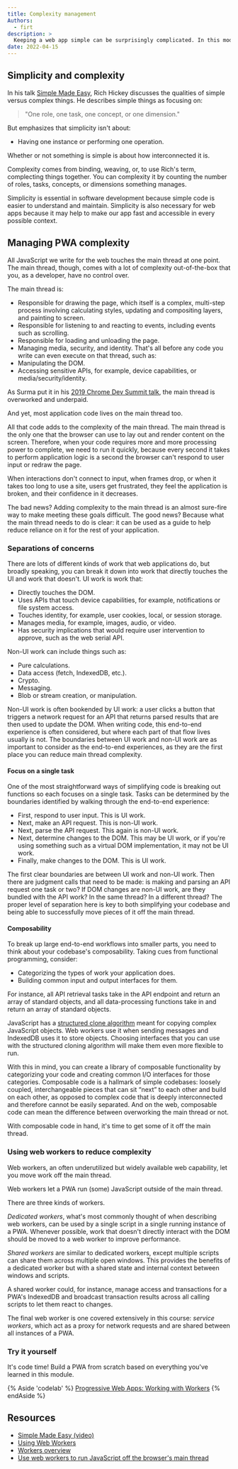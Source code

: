 ```yaml
---
title: Complexity management
Authors:
  - firt
description: >
  Keeping a web app simple can be surprisingly complicated. In this module, you will learn how web APIs work with threading and how you can use this for common PWA patterns such as state management.
date: 2022-04-15
---
```


## Simplicity and complexity

In his talk [Simple Made Easy](https://www.infoq.com/presentations/Simple-Made-Easy/), Rich Hickey discusses the qualities of simple versus complex things. He describes simple things as focusing on:

> "One role, one task, one concept, or one dimension."

But emphasizes that simplicity isn't about:

* Having one instance or performing one operation.

Whether or not something is simple is about how interconnected it is.

Complexity comes from binding, weaving, or, to use Rich's term, complecting things together. You can complexity it by counting the number of roles, tasks, concepts, or dimensions something manages.

Simplicity is essential in software development because simple code is easier to understand and maintain. Simplicity is also necessary for web apps because it may help to make our app fast and accessible in every possible context.

## Managing PWA complexity
All JavaScript we write for the web touches the main thread at one point. The main thread, though, comes with a lot of complexity out-of-the-box that you, as a developer, have no control over.

The main thread is:

* Responsible for drawing the page, which itself is a complex, multi-step process involving calculating styles, updating and compositing layers, and painting to screen.
* Responsible for listening to and reacting to events, including events such as scrolling.
* Responsible for loading and unloading the page.
* Managing media, security, and identity.
That's all before any code you write can even execute on that thread, such as:
* Manipulating the DOM.
* Accessing sensitive APIs, for example, device capabilities, or media/security/identity.

As Surma put it in his [2019 Chrome Dev Summit talk](https://www.youtube.com/watch?v=7Rrv9qFMWNM&ab_channel=GoogleChromeDevelopers), the main thread is overworked and underpaid.

And yet, most application code lives on the main thread too.

All that code adds to the complexity of the main thread. The main thread is the only one that the browser can use to lay out and render content on the screen. Therefore, when your code requires more and more processing power to complete, we need to run it quickly, because every second it takes to perform application logic is a second the browser can't respond to user input or redraw the page.

When interactions don't connect to input, when frames drop, or when it takes too long to use a site, users get frustrated, they feel the application is broken, and their confidence in it decreases.

The bad news? Adding complexity to the main thread is an almost sure-fire way to make meeting these goals difficult. The good news? Because what the main thread needs to do is clear: it can be used as a guide to help reduce reliance on it for the rest of your application.

### Separations of concerns

There are lots of different kinds of work that web applications do, but broadly speaking, you can break it down into work that directly touches the UI and work that doesn't. UI work is work that:

* Directly touches the DOM.
* Uses APIs that touch device capabilities, for example, notifications or file system access.
* Touches identity, for example, user cookies, local, or session storage.
* Manages media, for example, images, audio, or video.
* Has security implications that would require user intervention to approve, such as the web serial API.

Non-UI work can include things such as:

* Pure calculations.
* Data access (fetch, IndexedDB, etc.).
* Crypto.
* Messaging.
* Blob or stream creation, or manipulation.

Non-UI work is often bookended by UI work: a user clicks a button that triggers a network request for an API that returns parsed results that are then used to update the DOM. When writing code, this end-to-end experience is often considered, but where each part of that flow lives usually is not.
The boundaries between UI work and non-UI work are as important to consider as the end-to-end experiences, as they are the first place you can reduce main thread complexity.

#### Focus on a single task

One of the most straightforward ways of simplifying code is breaking out functions so each focuses on a single task. Tasks can be determined by the boundaries identified by walking through the end-to-end experience:

* First, respond to user input. This is UI work.
* Next, make an API request. This is non-UI work.
* Next, parse the API request. This again is non-UI work.
* Next, determine changes to the DOM. This may be UI work, or if you're using something such as a virtual DOM implementation, it may not be UI work.
* Finally, make changes to the DOM. This is UI work.

The first clear boundaries are between UI work and non-UI work. Then there are judgment calls that need to be made: is making and parsing an API request one task or two? If DOM changes are non-UI work, are they bundled with the API work? In the same thread? In a different thread? The proper level of separation here is key to both simplifying your codebase and being able to successfully move pieces of it off the main thread.

#### Composability
To break up large end-to-end workflows into smaller parts, you need to think about your codebase's composability. Taking cues from functional programming, consider:

* Categorizing the types of work your application does.
* Building common input and output interfaces for them.

For instance, all API retrieval tasks take in the API endpoint and return an array of standard objects, and all data-processing functions take in and return an array of standard objects.

JavaScript has a [structured clone algorithm](https://developer.mozilla.org/docs/Web/API/Web_Workers_API/Structured_clone_algorithm) meant for copying complex JavaScript objects. Web workers use it when sending messages and IndexedDB uses it to store objects. Choosing interfaces that you can use with the structured cloning algorithm will make them even more flexible to run.

With this in mind, you can create a library of composable functionality by categorizing your code and creating common I/O interfaces for those categories. Composable code is a hallmark of simple codebases: loosely coupled, interchangeable pieces that can sit “next” to each other and build on each other, as opposed to complex code that is deeply interconnected and therefore cannot be easily separated. And on the web, composable code can mean the difference between overworking the main thread or not.

With composable code in hand, it's time to get some of it off the main thread.

### Using web workers to reduce complexity

Web workers, an often underutilized but widely available web capability, let you move work off the main thread.

Web workers let a PWA run (some) JavaScript outside of the main thread.

There are three kinds of workers.

*Dedicated workers*, what's most commonly thought of when describing web workers, can be used by a single script in a single running instance of a PWA. Whenever possible, work that doesn't directly interact with the DOM should be moved to a web worker to improve performance.

*Shared workers* are similar to dedicated workers, except multiple scripts can share them across multiple open windows. This provides the benefits of a dedicated worker but with a shared state and internal context between windows and scripts.

A shared worker could, for instance, manage access and transactions for a PWA's IndexedDB and broadcast transaction results across all calling scripts to let them react to changes.

The final web worker is one covered extensively in this course: *service workers*, which act as a proxy for network requests and are shared between all instances of a PWA.

### Try it yourself

It's code time! Build a PWA from scratch based on everything you've learned in this module.

{% Aside 'codelab' %}
[Progressive Web Apps: Working with Workers](https://developers.google.com/codelabs/pwa-training/pwa06--working-with-workers#0)
{% endAside %}

##  Resources

- [Simple Made Easy (video)](https://www.infoq.com/presentations/Simple-Made-Easy/)
- [Using Web Workers](https://developer.mozilla.org/docs/Web/API/Web_Workers_API/Using_web_workers)
- [Workers overview](/workers-overview/)
- [Use web workers to run JavaScript off the browser's main thread](/off-main-thread/)

